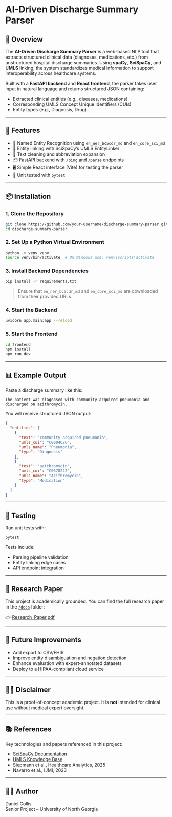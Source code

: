 # AI-Driven Discharge Summary Parser

## 🧠 Overview

The **AI-Driven Discharge Summary Parser** is a web-based NLP tool that extracts structured clinical data (diagnoses, medications, etc.) from unstructured hospital discharge summaries. Using **spaCy**, **SciSpaCy**, and **UMLS** linking, the system standardizes medical information to support interoperability across healthcare systems.

Built with a **FastAPI backend** and **React frontend**, the parser takes user input in natural language and returns structured JSON containing:

- Extracted clinical entities (e.g., diseases, medications)
- Corresponding UMLS Concept Unique Identifiers (CUIs)
- Entity types (e.g., Diagnosis, Drug)

---

## 🚀 Features

- 🔎 Named Entity Recognition using `en_ner_bc5cdr_md` and `en_core_sci_md`
- 🔗 Entity linking with SciSpaCy’s UMLS EntityLinker
- 🧼 Text cleaning and abbreviation expansion
- 📦 FastAPI backend with `/ping` and `/parse` endpoints
- 🖥️ Simple React interface (Vite) for testing the parser
- 🧪 Unit tested with `pytest`

---

## 📦 Installation

### 1. Clone the Repository

```bash
git clone https://github.com/your-username/discharge-summary-parser.git
cd discharge-summary-parser
```

### 2. Set Up a Python Virtual Environment

```bash
python -m venv venv
source venv/bin/activate  # On Windows use: venv\Scripts\activate
```

### 3. Install Backend Dependencies

```bash
pip install -r requirements.txt
```

> Ensure that `en_ner_bc5cdr_md` and `en_core_sci_md` are downloaded from their provided URLs.

### 4. Start the Backend

```bash
uvicorn app.main:app --reload
```

### 5. Start the Frontend

```bash
cd frontend
npm install
npm run dev
```

---

## 📊 Example Output

Paste a discharge summary like this:

```
The patient was diagnosed with community-acquired pneumonia and discharged on azithromycin.
```

You will receive structured JSON output:

```json
{
  "entities": [
    {
      "text": "community-acquired pneumonia",
      "umls_cui": "C0004626",
      "umls_name": "Pneumonia",
      "type": "Diagnosis"
    },
    {
      "text": "azithromycin",
      "umls_cui": "C0678222",
      "umls_name": "Azithromycin",
      "type": "Medication"
    }
  ]
}
```

---

## 🧪 Testing

Run unit tests with:

```bash
pytest
```

Tests include:

- Parsing pipeline validation
- Entity linking edge cases
- API endpoint integration

---

## 📝 Research Paper

This project is academically grounded. You can find the full research paper in the [`/docs`](docs) folder:

👉 [Research\_Paper.pdf](docs/Research_Paper.pdf)

---

## 📌 Future Improvements

- Add export to CSV/FHIR
- Improve entity disambiguation and negation detection
- Enhance evaluation with expert-annotated datasets
- Deploy to a HIPAA-compliant cloud service

---

## 👨‍⚕️ Disclaimer

This is a proof-of-concept academic project. It is **not** intended for clinical use without medical expert oversight.

---

## 📚 References

Key technologies and papers referenced in this project:

- [SciSpaCy Documentation](https://allenai.github.io/scispacy/)
- [UMLS Knowledge Base](https://www.nlm.nih.gov/research/umls/)
- Siepmann et al., Healthcare Analytics, 2025
- Navarro et al., IJMI, 2023

---

## 🧑‍💻 Author

Daniel Collis\
Senior Project – University of North Georgia

